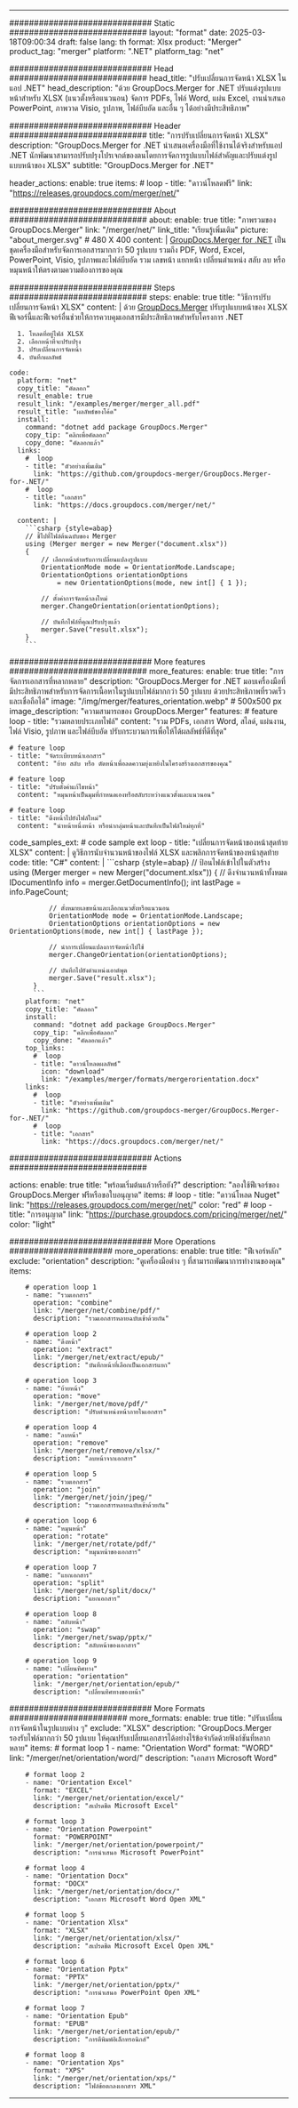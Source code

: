 
---
############################# Static ############################
layout: "format"
date:  2025-03-18T09:00:34
draft: false
lang: th
format: Xlsx
product: "Merger"
product_tag: "merger"
platform: ".NET"
platform_tag: "net"

############################# Head ############################
head_title: "ปรับเปลี่ยนการจัดหน้า XLSX ในแอป .NET"
head_description: "ด้วย GroupDocs.Merger for .NET ปรับแต่งรูปแบบหน้าสำหรับ XLSX (แนวตั้งหรือแนวนอน) จัดการ PDFs, ไฟล์ Word, แผ่น Excel, งานนำเสนอ PowerPoint, ภาพวาด Visio, รูปภาพ, ไฟล์บีบอัด และอื่น ๆ ได้อย่างมีประสิทธิภาพ"

############################# Header ############################
title: "การปรับเปลี่ยนการจัดหน้า XLSX" 
description: "GroupDocs.Merger for .NET นำเสนอเครื่องมือที่ใช้งานได้จริงสำหรับแอป .NET นักพัฒนาสามารถปรับปรุงโปรเจกต์ของตนโดยการจัดการรูปแบบไฟล์สำคัญและปรับแต่งรูปแบบหน้าของ XLSX"
subtitle: "GroupDocs.Merger for .NET" 

header_actions:
  enable: true
  items:
    #  loop
    - title: "ดาวน์โหลดฟรี"
      link: "https://releases.groupdocs.com/merger/net/"
      
############################# About ############################
about:
    enable: true
    title: "ภาพรวมของ GroupDocs.Merger"
    link: "/merger/net/"
    link_title: "เรียนรู้เพิ่มเติม"
    picture: "about_merger.svg" # 480 X 400
    content: |
       [GroupDocs.Merger for .NET](/merger/net/) เป็นชุดเครื่องมือสำหรับจัดการเอกสารมากกว่า 50 รูปแบบ รวมถึง PDF, Word, Excel, PowerPoint, Visio, รูปภาพและไฟล์บีบอัด รวม เลขหน้า แยกหน้า เปลี่ยนตำแหน่ง สลับ ลบ หรือหมุนหน้าให้ตรงตามความต้องการของคุณ

############################# Steps ############################
steps:
    enable: true
    title: "วิธีการปรับเปลี่ยนการจัดหน้า XLSX"
    content: |
      ด้วย [GroupDocs.Merger](/merger/net/) ปรับรูปแบบหน้าของ XLSX ฟีเจอร์นี้และฟีเจอร์อื่นช่วยให้การควบคุมเอกสารมีประสิทธิภาพสำหรับโครงการ .NET
      
      1. โหลดที่อยู่ไฟล์ XLSX
      2. เลือกหน้าที่จะปรับปรุง
      3. ปรับเปลี่ยนการจัดหน้า
      4. บันทึกผลลัพธ์
   
    code:
      platform: "net"
      copy_title: "คัดลอก"
      result_enable: true
      result_link: "/examples/merger/merger_all.pdf"
      result_title: "ผลลัพธ์ของโค้ด"
      install:
        command: "dotnet add package GroupDocs.Merger"
        copy_tip: "คลิกเพื่อคัดลอก"
        copy_done: "คัดลอกแล้ว"
      links:
        #  loop
        - title: "ตัวอย่างเพิ่มเติม"
          link: "https://github.com/groupdocs-merger/GroupDocs.Merger-for-.NET/"
        #  loop
        - title: "เอกสาร"
          link: "https://docs.groupdocs.com/merger/net/"
          
      content: |
        ```csharp {style=abap}
        // ชี้ไปที่ไฟล์ต้นฉบับของ Merger
        using (Merger merger = new Merger("document.xlsx"))
        {
            // เลือกหน้าสำหรับการเปลี่ยนแปลงรูปแบบ
            OrientationMode mode = OrientationMode.Landscape;
            OrientationOptions orientationOptions 
                = new OrientationOptions(mode, new int[] { 1 });

            // ตั้งค่าการจัดหน้าลงใหม่
            merger.ChangeOrientation(orientationOptions);

            // บันทึกไฟล์ที่คุณปรับปรุงแล้ว
            merger.Save("result.xlsx");
        }
        ```            

############################# More features ############################
more_features:
  enable: true
  title: "การจัดการเอกสารที่หลากหลาย"
  description: "GroupDocs.Merger for .NET มอบเครื่องมือที่มีประสิทธิภาพสำหรับการจัดการเนื้อหาในรูปแบบไฟล์มากกว่า 50 รูปแบบ ด้วยประสิทธิภาพที่รวดเร็วและเชื่อถือได้"
  image: "/img/merger/features_orientation.webp" # 500x500 px
  image_description: "ความสามารถของ GroupDocs.Merger"
  features:
    # feature loop
    - title: "รวมหลายประเภทไฟล์"
      content: "รวม PDFs, เอกสาร Word, สไลด์, แผ่นงาน, ไฟล์ Visio, รูปภาพ และไฟล์บีบอัด ปรับกระบวนการเพื่อให้ได้ผลลัพธ์ที่ดีที่สุด"

    # feature loop
    - title: "จัดระเบียบหน้าเอกสาร"
      content: "ย้าย สลับ หรือ ตัดหน้าเพื่อลดความยุ่งเหยิงในโครงสร้างเอกสารของคุณ"

    # feature loop
    - title: "ปรับตั้งค่าแก้ไขหน้า"
      content: "หมุนหน้าเป็นมุมที่กำหนดเองหรือสลับระหว่างแนวตั้งและแนวนอน"

    # feature loop
    - title: "ดึงหน้าไปยังไฟล์ใหม่"
      content: "นำหน้าหนึ่งหน้า หรือนำกลุ่มหน้าและบันทึกเป็นไฟล์ใหม่ทุกที่"
      
  code_samples_ext:
    # code sample ext loop
    - title: "เปลี่ยนการจัดหน้าของหน้าสุดท้าย XLSX"
      content: |
        ดูวิธีการนับจำนวนหน้าของไฟล์ XLSX และพลิกการจัดหน้าของหน้าสุดท้าย
      code:
        title: "C#"
        content: |
          ```csharp {style=abap}
          // ป้อนไฟล์เข้าไปในตัวสร้าง
          using (Merger merger = new Merger("document.xlsx"))
          {
              // ดึงจำนวนหน้าทั้งหมด
              IDocumentInfo info = merger.GetDocumentInfo();
              int lastPage = info.PageCount;

              // ตั้งหมายเลขหน้าและเลือกแนวตั้งหรือแนวนอน
              OrientationMode mode = OrientationMode.Landscape;
              OrientationOptions orientationOptions = new OrientationOptions(mode, new int[] { lastPage });
          
              // นำการเปลี่ยนแปลงการจัดหน้าไปใช้
              merger.ChangeOrientation(orientationOptions);

              // บันทึกไปยังตำแหน่งเอาต์พุต
              merger.Save("result.xlsx");
          }
          ```
        platform: "net"
        copy_title: "คัดลอก"
        install:
          command: "dotnet add package GroupDocs.Merger"
          copy_tip: "คลิกเพื่อคัดลอก"
          copy_done: "คัดลอกแล้ว"
        top_links:
          #  loop
          - title: "ดาวน์โหลดผลลัพธ์"
            icon: "download"
            link: "/examples/merger/formats/mergerorientation.docx"
        links:
          #  loop
          - title: "ตัวอย่างเพิ่มเติม"
            link: "https://github.com/groupdocs-merger/GroupDocs.Merger-for-.NET/"
          #  loop
          - title: "เอกสาร"
            link: "https://docs.groupdocs.com/merger/net/"
            

            


############################# Actions ############################

actions:
  enable: true
  title: "พร้อมเริ่มต้นแล้วหรือยัง?"
  description: "ลองใช้ฟีเจอร์ของ GroupDocs.Merger ฟรีหรือขอใบอนุญาต"
  items:
    #  loop
    - title: "ดาวน์โหลด Nuget"
      link: "https://releases.groupdocs.com/merger/net/"
      color: "red"
        #  loop
    - title: "การอนุญาต"
      link: "https://purchase.groupdocs.com/pricing/merger/net/"
      color: "light"


############################# More Operations #####################
more_operations:
    enable: true
    title: "ฟีเจอร์หลัก"
    exclude: "orientation"
    description: "ดูเครื่องมือต่าง ๆ ที่สามารถพัฒนาการทำงานของคุณ"
    items: 
          
        # operation loop 1
        - name: "รวมเอกสาร"
          operation: "combine"
          link: "/merger/net/combine/pdf/"
          description: "รวมเอกสารหลายฉบับเข้าด้วยกัน"

        # operation loop 2
        - name: "ดึงหน้า"
          operation: "extract"
          link: "/merger/net/extract/epub/"
          description: "บันทึกหน้าที่เลือกเป็นเอกสารแยก"

        # operation loop 3
        - name: "ย้ายหน้า"
          operation: "move"
          link: "/merger/net/move/pdf/"
          description: "ปรับตำแหน่งหน้าภายในเอกสาร"

        # operation loop 4
        - name: "ลบหน้า"
          operation: "remove"
          link: "/merger/net/remove/xlsx/"
          description: "ลบหน้าจากเอกสาร"

        # operation loop 5
        - name: "รวมเอกสาร"
          operation: "join"
          link: "/merger/net/join/jpeg/"
          description: "รวมเอกสารหลายฉบับเข้าด้วยกัน"

        # operation loop 6
        - name: "หมุนหน้า"
          operation: "rotate"
          link: "/merger/net/rotate/pdf/"
          description: "หมุนหน้าของเอกสาร"

        # operation loop 7
        - name: "แยกเอกสาร"
          operation: "split"
          link: "/merger/net/split/docx/"
          description: "แยกเอกสาร"

        # operation loop 8
        - name: "สลับหน้า"
          operation: "swap"
          link: "/merger/net/swap/pptx/"
          description: "สลับหน้าของเอกสาร"

        # operation loop 9
        - name: "เปลี่ยนทิศทาง"
          operation: "orientation"
          link: "/merger/net/orientation/epub/"
          description: "เปลี่ยนทิศทางของหน้า"
          
        
          
############################# More Formats ########################
more_formats:
    enable: true
    title: "ปรับเปลี่ยนการจัดหน้าในรูปแบบต่าง ๆ"
    exclude: "XLSX"
    description: "GroupDocs.Merger รองรับไฟล์มากกว่า 50 รูปแบบ ให้คุณปรับเปลี่ยนเอกสารได้อย่างไร้ข้อจำกัดด้วยฟังก์ชันที่หลากหลาย"
    items: 
        # format loop 1
        - name: "Orientation Word"
          format: "WORD"
          link: "/merger/net/orientation/word/"
          description: "เอกสาร Microsoft Word"

        # format loop 2
        - name: "Orientation Excel"
          format: "EXCEL"
          link: "/merger/net/orientation/excel/"
          description: "สเปรดชีต Microsoft Excel"

        # format loop 3
        - name: "Orientation Powerpoint"
          format: "POWERPOINT"
          link: "/merger/net/orientation/powerpoint/"
          description: "การนำเสนอ Microsoft PowerPoint"

        # format loop 4
        - name: "Orientation Docx"
          format: "DOCX"
          link: "/merger/net/orientation/docx/"
          description: "เอกสาร Microsoft Word Open XML"

        # format loop 5
        - name: "Orientation Xlsx"
          format: "XLSX"
          link: "/merger/net/orientation/xlsx/"
          description: "สเปรดชีต Microsoft Excel Open XML"

        # format loop 6
        - name: "Orientation Pptx"
          format: "PPTX"
          link: "/merger/net/orientation/pptx/"
          description: "การนำเสนอ PowerPoint Open XML"

        # format loop 7
        - name: "Orientation Epub"
          format: "EPUB"
          link: "/merger/net/orientation/epub/"
          description: "การตีพิมพ์อิเล็กทรอนิกส์"

        # format loop 8
        - name: "Orientation Xps"
          format: "XPS"
          link: "/merger/net/orientation/xps/"
          description: "ไฟล์ข้อตกลงเอกสาร XML"


---